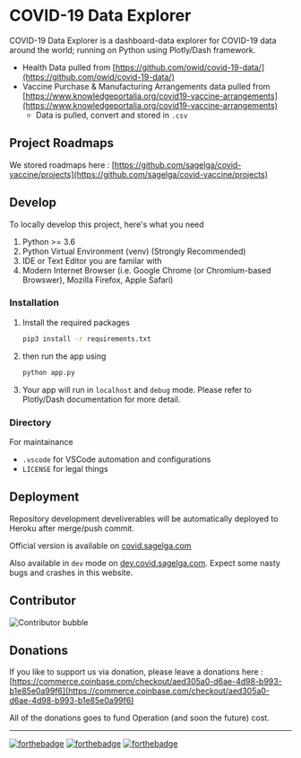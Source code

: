 # COVID-19 Data Explorer
COVID-19 Data Explorer is a dashboard-data explorer for COVID-19 data around the world; running on Python using Plotly/Dash framework.

- Health Data pulled from [https://github.com/owid/covid-19-data/](https://github.com/owid/covid-19-data/)
- Vaccine Purchase &  Manufacturing Arrangements data pulled from [https://www.knowledgeportalia.org/covid19-vaccine-arrangements](https://www.knowledgeportalia.org/covid19-vaccine-arrangements)
    - Data is pulled, convert and stored in `.csv`

## Project Roadmaps
We stored roadmaps here : [https://github.com/sagelga/covid-vaccine/projects](https://github.com/sagelga/covid-vaccine/projects)
## Develop
To locally develop this project, here's what you need 
1. Python >= 3.6
2. Python Virtual Environment (venv) (Strongly Recommended)
3. IDE or Text Editor you are familar with
4. Modern Internet Browser (i.e. Google Chrome (or Chromium-based Browswer), Mozilla Firefox, Apple Safari)

### Installation
1. Install the required packages
    ``` bash
    pip3 install -r requirements.txt
    ```
2. then run the app using
    ``` bash
    python app.py
    ```
3. Your app will run in `localhost` and `debug` mode. Please refer to Plotly/Dash documentation for more detail.

### Directory
For maintainance
- `.vscode` for VSCode automation and configurations
- `LICENSE` for legal things

## Deployment
Repository development develiverables will be automatically deployed to Heroku after merge/push commit.

Official version is available on [covid.sagelga.com](http://covid.sagelga.com)

Also available in `dev` mode on [dev.covid.sagelga.com](http://dev.covid.sagelga.com/). Expect some nasty bugs and crashes in this website.

## Contributor
![Contributor bubble](https://contrib.rocks/image?repo=sagelga/covid-vaccine)

## Donations
If you like to support us via donation, please leave a donations here : [https://commerce.coinbase.com/checkout/aed305a0-d6ae-4d98-b993-b1e85e0a99f6](https://commerce.coinbase.com/checkout/aed305a0-d6ae-4d98-b993-b1e85e0a99f6)

All of the donations goes to fund Operation (and soon the future) cost.

---

[![forthebadge](https://forthebadge.com/images/badges/made-with-python.svg)](https://forthebadge.com) [![forthebadge](https://forthebadge.com/images/badges/built-with-love.svg)](https://forthebadge.com) [![forthebadge](https://forthebadge.com/images/badges/contains-cat-gifs.svg)](https://forthebadge.com)